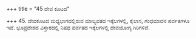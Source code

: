 +++
title = "45 ದೇವ ಕೂಟದ"

+++
45. ದೇವಕೂಟದ ಮಧ್ಯಭಾಗದಲ್ಲಿರುವ ಮಾಲ್ಯವತದ ಇಕ್ಕೆಲಗಳಲ್ಲಿ, ಕೈಲಾಸ, ಗಂಧಮಾದನ ಪರ್ವತಗಳೂ ಇವೆ. ಭೂಪ್ರದೇಶದ ವಿಸ್ತಾರದಲ್ಲಿ ನಿಷಧ ಪರ್ವತದ ಇಕ್ಕೆಲಗಳಲ್ಲಿ ದೇವಯೋಗ್ಯ ಗಿರಿಗಳಿವೆ.